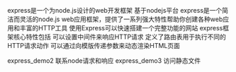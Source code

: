 express是一个为node.js设计的web开发框架 基于nodejs平台
express是一个简洁而灵活的node.js web应用框架，提供了一系列强大特性帮助你创建各种web应用和丰富的HTTP工具
使用Express可以快速搭建一个完整功能的网站
express框架核心特性包括
可以设置中间件来响应HTTP请求
定义了路由表用于执行不同的HTTP请求动作
可以通过向模版传递参数来动态渲染HTML页面






express_demo2 联系node请求和响应
express_demo3 访问静态文件
